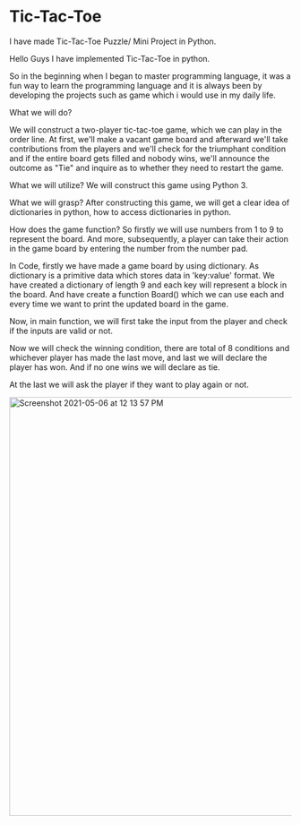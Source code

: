 # Tic-Tac-Toe
I have made Tic-Tac-Toe Puzzle/ Mini Project in Python.

Hello Guys I have implemented Tic-Tac-Toe in python.

So in the beginning when I began to master programming language, it was a fun way to learn the programming language and it is always been by developing the projects such as game which i would use in my daily life.

What we will do?

We will construct a two-player tic-tac-toe game, which we can play in the order line. At first, we'll make a vacant game board and afterward we'll take contributions from the players and we'll check for the triumphant condition and if the entire board gets filled and nobody wins, we'll announce the outcome as "Tie" and inquire as to whether they need to restart the game.

What we will utilize?
  We will construct this game using Python 3.

What we will grasp?
  After constructing this game, we will get a clear idea of dictionaries in python, how to access dictionaries in python.

How does the game function?
  So firstly we will use numbers from 1 to 9 to represent the board. And more, subsequently, a player can take their action in the game board by entering the number from the number pad.

In Code, firstly we have made a game board by using dictionary. As dictionary is a primitive data which stores data in 'key:value' format. We have created a dictionary of length 9 and each key will represent a block in the board. And have create a function Board() which we can use each and every time we want to print the updated board in the game.

Now, in main function, we will first take the input from the player and check if the inputs are valid or not.

Now we will check the winning condition, there are total of 8 conditions and whichever player has made the last move, and last we will declare the player has won. And if no one wins we will declare as tie.

At the last we will ask the player if they want to play again or not.

<img width="748" alt="Screenshot 2021-05-06 at 12 13 57 PM" src="https://user-images.githubusercontent.com/44574478/117254583-32f8de80-ae66-11eb-9aa0-10a308dcef7c.png">
